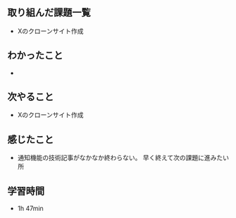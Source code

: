 ## 取り組んだ課題一覧
- Xのクローンサイト作成
## わかったこと
- 
## 次やること
- Xのクローンサイト作成
## 感じたこと
- 通知機能の技術記事がなかなか終わらない。
  早く終えて次の課題に進みたい所
## 学習時間
- 1h 47min